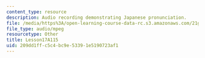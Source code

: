 ```yaml
---
content_type: resource
description: Audio recording demonstrating Japanese pronunciation.
file: /media/https%3A/open-learning-course-data-rc.s3.amazonaws.com/21g-504-japanese-iv-spring-2009/209dd1ffc5c4bc9e53391e5190723af1_Lesson17A115.mp3
file_type: audio/mpeg
resourcetype: Other
title: Lesson17A115
uid: 209dd1ff-c5c4-bc9e-5339-1e5190723af1
---
```

